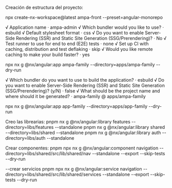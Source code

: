 
Creación de estructura del proyecto:

npx create-nx-workspace@latest ampa-front --preset=angular-monorepo 

√ Application name · ampa-admin
√ Which bundler would you like to use? · esbuild
√ Default stylesheet format · css
√ Do you want to enable Server-Side Rendering (SSR) and Static Site Generation (SSG/Prerendering)? · No
√ Test runner to use for end to end (E2E) tests · none
√ Set up CI with caching, distribution and test deflaking · skip
√ Would you like remote caching to make your build faster? · yes


npx nx g @nx/angular:app ampa-family --directory=apps/ampa-family --dry-run

√ Which bundler do you want to use to build the application? · esbuild
√ Do you want to enable Server-Side Rendering (SSR) and Static Site Generation (SSG/Prerendering)? (y/N) · false
√ What should be the project name and where should it be generated? · ampa-family @ apps/ampa-family

npx nx g @nx/angular:app app-family --directory=apps/app-family --dry-run


Creo las librearias:
pnpm nx g @nx/angular:library features --directory=libs/features --standalone
pnpm nx g @nx/angular:library shared --directory=libs/shared --standalone
pnpm nx g @nx/angular:library auth --directory=libs/auth --standalone

Crear componentes:
pnpm npx nx g @nx/angular:component navigation --directory=libs/shared/src/lib/shared/nav --standalone --export --skip-tests --dry-run 

--crear servicios
pnpm npx nx g @nx/angular:service navigation --directory=libs/shared/src/lib/shared/services --standalone --export --skip-tests --dry-run
